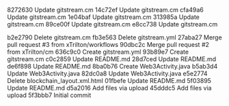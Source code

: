 8272630 Update gitstream.cm
14c72ef Update gitstream.cm
cfa49a6 Update gitstream.cm
1e04baf Update gitstream.cm
313985a Update gitstream.cm
89ce00f Update gitstream.cm
e8cc738 Update gitstream.cm

b2e2790 Delete gitstream.cm
fb3e563 Delete gitstream.yml
27aba27 Merge pull request #3 from xTrilton/workflows
90dbc2c Merge pull request #2 from xTrilton/cm
636c9c0 Create gitstream.yml
93b89e7 Create gitstream.cm
c0c2859 Update README.md
28d7ced Update README.md
de6f898 Update README.md
8ba0b76 Create Web3Activity.java
b5ab3d4 Update Web3Activity.java
82dc0a8 Update Web3Activity.java
e5e2774 Delete blockchain_layout.xml.html
01fbefe Update README.md
5f03895 Update README.md
d5a2016 Add files via upload
45dddc5 Add files via upload
5f3bbb7 Initial commit
